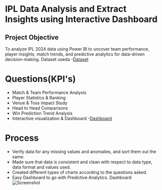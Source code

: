 # IPL Data Analysis and Extract Insights using Interactive Dashboard
## Project Objective
To analyze IPL 2024 data using Power BI to uncover team performance, player insights, match trends, and predictive analytics for data-driven decision-making.
Dataset useda
-<a href="https://github.com/JoseLucas-67/Data-Analysis-Dashboard/commit/d930a21f3e68a88cc19561a0e0d87cf6654f9009">Dataset</a>

# Questions(KPI's)
* Match & Team Performance Analysis
* Player Statistics & Ranking
* Venue & Toss impact Study
* Head to Head Comparisons
* Win Prediction Trend Analysis
* Interactive visualization & Dashboard
-<a href="https://github.com/JoseLucas-67/Data-Analysis-Dashboard/blob/main/Project%20Data%20Analysis.pbix">Dashboard</a>

# Process
- Verify data for any missing values and anomalies, and sort them out the same.
- Made sure that data is consistent and clean with respect to data type, data format and values used.
- Created different types of charts according to the questions asked.
- Easy Dashboard to go with Predictive Analytics.
Dashboard
![Screenshot](https://github.com/user-attachments/assets/40ce58bb-d580-42f3-bdc5-6404b01c9233)

